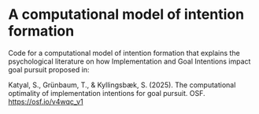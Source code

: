 # A computational model of intention formation

Code for a computational model of intention formation that explains the psychological literature on how Implementation and Goal Intentions impact goal pursuit proposed in:

Katyal, S., Grünbaum, T., & Kyllingsbæk, S. (2025). The computational optimality of implementation intentions for goal pursuit. OSF. https://osf.io/v4wqc_v1
